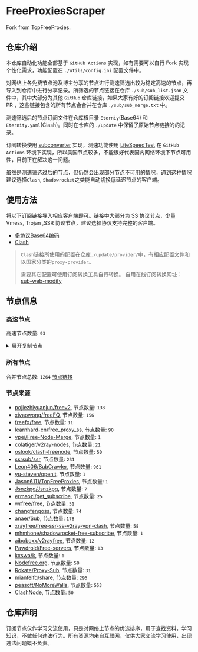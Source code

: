 # FreeProxiesScraper

Fork from TopFreeProxies.

## 仓库介绍
本仓库自动化功能全部基于 `GitHub Actions` 实现，如有需要可以自行 Fork 实现个性化需求，功能配置在 `./utils/config.ini` 配置文件中。

对网络上各免费节点池及博主分享的节点进行测速筛选出较为稳定高速的节点，再导入到仓库中进行分享记录。所筛选的节点链接在仓库 `./sub/sub_list.json` 文件中，其中大部分为其他 `GitHub` 仓库链接，如果大家有好的订阅链接欢迎提交 PR ，这些链接包含的所有节点会合并在仓库 `./sub/sub_merge.txt` 中。

测速筛选后的节点订阅文件在仓库根目录 `Eterniy`(Base64) 和 `Eternity.yaml`(Clash)。同时在仓库的 `./update` 中保留了原始节点链接的的记录。

订阅转换使用 [subconverter](https://github.com/tindy2013/subconverter) 实现，测速功能使用 [LiteSpeedTest](https://github.com/xxf098/LiteSpeedTest) 在 `GitHub Actions` 环境下实现，所以美国节点较多，不能很好代表国内网络环境下节点可用性，目前正在解决这一问题。

虽然是测速筛选过后的节点，但仍然会出现部分节点不可用的情况，遇到这种情况建议选择`Clash`, `Shadowrocket`之类能自动切换低延迟节点的客户端。

## 使用方法
将以下订阅链接导入相应客户端即可。链接中大部分为 SS 协议节点，少量 Vmess, Trojan ,SSR 协议节点，建议选择协议支持完整的客户端。

- [多协议Base64编码](https://raw.githubusercontent.com/caijh/FreeProxiesScraper/master/Eternity)
- [Clash](https://raw.githubusercontent.com/caijh/FreeProxiesScraper/master/Eternity.yaml)

>`Clash`链接所使用的配置在仓库`./update/provider/`中，有相应配置文件和以国家分类的`proxy-provider`。
>
>需要其它配置可使用订阅转换工具自行转换。
>自用在线订阅转换网址：[sub-web-modify](https://sub.v1.mk/)

## 节点信息
### 高速节点
高速节点数量: `93`
<details>
  <summary>展开复制节点</summary>

    vmess://eyJ2IjoiMiIsInBzIjoi8J+HrfCfh7Ag6aaZ5rivXzA2MTQwMTEiLCJhZGQiOiIxNTYuMjQ1LjguMjA1IiwicG9ydCI6IjQ4NTg4IiwidHlwZSI6Im5vbmUiLCJpZCI6IjNmZDYzN2FkLTQ2ZmUtNGY4NS1hNmU4LTg2YjAwYmNhMTEyMiIsImFpZCI6IjY0IiwibmV0IjoidGNwIiwicGF0aCI6Ii8iLCJob3N0IjoiIiwidGxzIjoiIn0=
    vmess://eyJ2IjoiMiIsInBzIjoi8J+HrfCfh7Ag6aaZ5rivXzA2MTQwMDYiLCJhZGQiOiIxNTYuMjQ1LjguMTI2IiwicG9ydCI6IjQ3MDI0IiwidHlwZSI6Im5vbmUiLCJpZCI6IjNjYTkxMmRhLTZhYzItNDE4Zi1iOWNmLTQ1YjZmNjk0NTc5YiIsImFpZCI6IjY0IiwibmV0IjoidGNwIiwicGF0aCI6Ii8iLCJob3N0IjoiIiwidGxzIjoiIn0=
    vmess://eyJ2IjoiMiIsInBzIjoi8J+HrfCfh7AgX0hLX+mmmea4ry0+8J+Hs/Cfh7FfTkxf6I235YWwIiwiYWRkIjoiMTU2LjI0NS44LjEyOCIsInBvcnQiOiI0NzAyNCIsInR5cGUiOiJub25lIiwiaWQiOiIzY2E5MTJkYS02YWMyLTQxOGYtYjljZi00NWI2ZjY5NDU3OWIiLCJhaWQiOiI2NCIsIm5ldCI6InRjcCIsInBhdGgiOiIvIiwiaG9zdCI6IiIsInRscyI6IiJ9
    vmess://eyJ2IjoiMiIsInBzIjoi8J+Hr/Cfh7Ug5pel5pysXzA2MTQ5MzAiLCJhZGQiOiJ0b2t5by5jc2k3bGFoc2MuY29tIiwicG9ydCI6IjkwMDEiLCJ0eXBlIjoibm9uZSIsImlkIjoiZTJiNzU0OWYtNjY3Zi00MWU4LWQ1MDEtYWU1OWZjODJkYjYwIiwiYWlkIjoiMCIsIm5ldCI6IndzIiwicGF0aCI6Ii92aWRlbyIsImhvc3QiOiJ0b2t5by5jc2k3bGFoc2MuY29tIiwidGxzIjoiIn0=
    vmess://eyJ2IjoiMiIsInBzIjoi8J+Hr/Cfh7Ug5pel5pysXzA2MTQwODkiLCJhZGQiOiIxMDkuMTY2LjM2LjE5MyIsInBvcnQiOiI1MDAwMiIsInR5cGUiOiJub25lIiwiaWQiOiI0MTgwNDhhZi1hMjkzLTRiOTktOWIwYy05OGNhMzU4MGRkMjQiLCJhaWQiOiI2NCIsIm5ldCI6InRjcCIsInBhdGgiOiIvdmlkZW8iLCJob3N0IjoidG9reW8uY3NpN2xhaHNjLmNvbSIsInRscyI6IiJ9
    trojan://TJCfE7Mx2YcA8kX8zg@jp2.chuqiangtou.net:4003?allowInsecure=1&sni=jp2.chuqiangtou.net#%F0%9F%87%AF%F0%9F%87%B5%20%E6%97%A5%E6%9C%AC%2019
    trojan://4aeda200-44c9-4168-8f2a-a00a72176d35@43.207.64.182:443?allowInsecure=1#%F0%9F%87%AF%F0%9F%87%B5%20%E6%97%A5%E6%9C%AC%20281
    vmess://eyJ2IjoiMiIsInBzIjoi8J+Hr/Cfh7Ug5pel5pysXzA2MTQwMDciLCJhZGQiOiJ2anAxLjBiYWQuY29tIiwicG9ydCI6IjQ0MyIsInR5cGUiOiJub25lIiwiaWQiOiI5MjcwOTRkMy1kNjc4LTQ3NjMtODU5MS1lMjQwZDBiY2FlODciLCJhaWQiOiIwIiwibmV0Ijoid3MiLCJwYXRoIjoiL2NoYXQiLCJob3N0IjoidmpwMS4wYmFkLmNvbSIsInRscyI6InRscyJ9
    vmess://eyJ2IjoiMiIsInBzIjoi8J+Hr/Cfh7Ug5pel5pysXzA2MTQwODYiLCJhZGQiOiI0NS44OC40My4yMzAiLCJwb3J0IjoiNDYyMDIiLCJ0eXBlIjoibm9uZSIsImlkIjoiNDE4MDQ4YWYtYTI5My00Yjk5LTliMGMtOThjYTM1ODBkZDI0IiwiYWlkIjoiNjQiLCJuZXQiOiJ0Y3AiLCJwYXRoIjoiL2NoYXQiLCJob3N0IjoidmpwMS4wYmFkLmNvbSIsInRscyI6IiJ9
    vmess://eyJ2IjoiMiIsInBzIjoi8J+HrfCfh7Ag6aaZ5rivXzA2MTQwMTUiLCJhZGQiOiIxOTguMjUyLjEwNy4yMSIsInBvcnQiOiI4MCIsInR5cGUiOiJub25lIiwiaWQiOiIxOTUzN2RiNy1iMDAyLTRhNjAtOGY5MS01OTQ2MWJmNTZjM2IiLCJhaWQiOiIwIiwibmV0Ijoid3MiLCJwYXRoIjoiL3ppbmdmYXN0LnZuIiwiaG9zdCI6IiIsInRscyI6IiJ9
    trojan://z3NtLA8ocb@ccarm.wasanbi.tk:58679?allowInsecure=0#KR_152.67.214.183_06142023609a-979trojan
    vmess://eyJ2IjoiMiIsInBzIjoi8J+HrfCfh7Ag6aaZ5rivXzA2MTQwMjEiLCJhZGQiOiIxOC4xNjcuNTEuMjMwIiwicG9ydCI6IjM4MzQ2IiwidHlwZSI6Im5vbmUiLCJpZCI6ImZmNjZiZThhLWRmMDItNDhmZi1iNDcxLTQxNzNmMDkyMGFlOSIsImFpZCI6IjAiLCJuZXQiOiJ0Y3AiLCJwYXRoIjoiLyIsImhvc3QiOiIiLCJ0bHMiOiIifQ==
    vmess://eyJ2IjoiMiIsInBzIjoi8J+Hr/Cfh7Ug5pel5pysXzA2MTQwMjciLCJhZGQiOiIxMzEuMTg2LjQxLjE5MiIsInBvcnQiOiIyNjI5NyIsInR5cGUiOiJub25lIiwiaWQiOiJiMGVkNmViNy1kYzMwLTQ4OTctZGY1MC1jMmMxZDRlZTZlOTEiLCJhaWQiOiIwIiwibmV0IjoidGNwIiwicGF0aCI6Ii8iLCJob3N0IjoiIiwidGxzIjoiIn0=
    vmess://eyJ2IjoiMiIsInBzIjoi8J+HrfCfh7Ag6aaZ5rivXzA2MTQwMDUiLCJhZGQiOiIxOC4xNjYuMjA5LjEwMyIsInBvcnQiOiI1MTU3MyIsInR5cGUiOiJub25lIiwiaWQiOiIwZTI4OTA2Yy03ODc0LTQxMGItZDRmNi0wYzIyYzdkOTk0NWUiLCJhaWQiOiIwIiwibmV0IjoidGNwIiwicGF0aCI6Ii8iLCJob3N0IjoiIiwidGxzIjoiIn0=
    vmess://eyJ2IjoiMiIsInBzIjoi8J+Hr/Cfh7Ug5pel5pysXzA2MTQ5MzEiLCJhZGQiOiJvc2FrYXl6aC5jc2k3Lm5ldCIsInBvcnQiOiI5MDAxIiwidHlwZSI6Im5vbmUiLCJpZCI6ImUyYjc1NDlmLTY2N2YtNDFlOC1kNTAxLWFlNTlmYzgyZGI2MCIsImFpZCI6IjAiLCJuZXQiOiJ3cyIsInBhdGgiOiIvdmlkZW8iLCJob3N0Ijoib3Nha2F5emguY3NpNy5uZXQiLCJ0bHMiOiIifQ==
    vmess://eyJ2IjoiMiIsInBzIjoi8J+HuPCfh6wg5paw5Yqg5Z2hXzA2MTQ3NTMiLCJhZGQiOiJzZy5jc2k3bGFoc2MuY29tIiwicG9ydCI6IjkwMDEiLCJ0eXBlIjoibm9uZSIsImlkIjoiZTJiNzU0OWYtNjY3Zi00MWU4LWQ1MDEtYWU1OWZjODJkYjYwIiwiYWlkIjoiMCIsIm5ldCI6IndzIiwicGF0aCI6Ii92aWRlbyIsImhvc3QiOiJzZy5jc2k3bGFoc2MuY29tIiwidGxzIjoiIn0=
    ss://YWVzLTI1Ni1jZmI6YW1hem9uc2tyMDU@13.212.204.108:443#%F0%9F%87%B8%F0%9F%87%AC%2022%7C%F0%9F%87%B8%F0%9F%87%AC%20%E7%8B%AE%E5%9F%8E%E6%B5%8B%E8%AF%95%7C%40ripaojiedian
    vmess://eyJ2IjoiMiIsInBzIjoi8J+HsPCfh7cg6Z+p5Zu9IDAwMyIsImFkZCI6InNlb3VsLmNzaTdsYWhzYy5jb20iLCJwb3J0IjoiOTAwMSIsInR5cGUiOiJub25lIiwiaWQiOiJlMmI3NTQ5Zi02NjdmLTQxZTgtZDUwMS1hZTU5ZmM4MmRiNjAiLCJhaWQiOiIwIiwibmV0Ijoid3MiLCJwYXRoIjoiL3ZpZGVvIiwiaG9zdCI6InNlb3VsLmNzaTdsYWhzYy5jb20iLCJ0bHMiOiIifQ==
    vmess://eyJ2IjoiMiIsInBzIjoi8J+HuPCfh6wg5paw5Yqg5Z2hIDAwMSIsImFkZCI6Im1lZXR6b29tLmRpc25ldC5ncSIsInBvcnQiOiI0NDMiLCJ0eXBlIjoibm9uZSIsImlkIjoiYTg2OWM1NTctNWM3ZC00MjZmLTkwMzktMDI3OWMxNjM1MmJjIiwiYWlkIjoiMCIsIm5ldCI6IndzIiwicGF0aCI6Ii92bWVzc3dzIiwiaG9zdCI6Im1lZXR6b29tLmRpc25ldC5ncSIsInRscyI6InRscyJ9
    ss://YWVzLTI1Ni1jZmI6YW1hem9uc2tyMDU@54.151.179.33:443#%F0%9F%87%B8%F0%9F%87%AC%2025%7C%F0%9F%87%B8%F0%9F%87%AC_SG_%E6%96%B0%E5%8A%A0%E5%9D%A1_2_20
    trojan://794d739c-89a0-444c-b2e7-acce12af3042@13.215.159.193:443?allowInsecure=0&sni=data.amazon-azure.com#%F0%9F%87%B8%F0%9F%87%AC%20SG-13.215.159.193-0872
    trojan://7a73f1dc97a70905870c0c0484b12145@trs22.bolab.net:443?allowInsecure=0#%F0%9F%87%AF%F0%9F%87%B5%20Relay_%F0%9F%87%AF%F0%9F%87%B5JP-%F0%9F%87%AF%F0%9F%87%B5JP_13%20%7C30.27Mb
    vmess://eyJ2IjoiMiIsInBzIjoi8J+HqPCfh7MgUmVsYXlf8J+HufCfh7xUVy3wn4e58J+HvFRXXzE0IiwiYWRkIjoidHc5OS1oaW5ldC5teW5vZGVzMDAxLm9uZSIsInBvcnQiOiI0NDUiLCJ0eXBlIjoibm9uZSIsImlkIjoiNWYwNGRlODQtNmI3ZS0zNTY0LTgyYzItZDJhOTk4MDAyNjI5IiwiYWlkIjoiMCIsIm5ldCI6InRjcCIsInBhdGgiOiIvIiwiaG9zdCI6InR3OTktaGluZXQubXlub2RlczAwMS5vbmUiLCJ0bHMiOiIifQ==
    vmess://eyJ2IjoiMiIsInBzIjoi8J+HuPCfh6wg5paw5Yqg5Z2hXzA2MTQwMDQiLCJhZGQiOiJ2c2cxLjBiYWQuY29tIiwicG9ydCI6IjQ0MyIsInR5cGUiOiJub25lIiwiaWQiOiI5MjcwOTRkMy1kNjc4LTQ3NjMtODU5MS1lMjQwZDBiY2FlODciLCJhaWQiOiIwIiwibmV0Ijoid3MiLCJwYXRoIjoiL2NoYXQiLCJob3N0IjoidnNnMS4wYmFkLmNvbSIsInRscyI6InRscyJ9
    vmess://eyJ2IjoiMiIsInBzIjoi8J+HuPCfh6wg5paw5Yqg5Z2hXzA2MTQwMDMiLCJhZGQiOiIxMzguMi43MS4xMTEiLCJwb3J0IjoiODAiLCJ0eXBlIjoibm9uZSIsImlkIjoiYjI5NDc5NDItNzAxYi00ZGUyLTkxY2QtZjY4MTBkNWQwM2JjIiwiYWlkIjoiMCIsIm5ldCI6IndzIiwicGF0aCI6Ii8iLCJob3N0IjoiIiwidGxzIjoiIn0=
    ssr://a3IxLnZmdW4uaWN1OjQ0MzphdXRoX2FlczEyOF9zaGExOmFlcy0yNTYtY2ZiOnBsYWluOmRubDFibTFsLz9ncm91cD1VMU5TVUhKdmRtbGtaWEkmcmVtYXJrcz04Si1Ic1BDZmg3Y2dYMHRTWC1tZnFlV2J2U0F6Jm9iZnNwYXJhbT1ZV0k1TXpFeE56UXlNaTVxWkM1b2F3JnByb3RvcGFyYW09TVRjME1qSTZWRlJ3TUZOWQ
    vmess://eyJ2IjoiMiIsInBzIjoi8J+Hr/Cfh7Ug5pel5pysXzA2MTQwMTEiLCJhZGQiOiIyMTMuMjMyLjExNC4yMTEiLCJwb3J0IjoiNDk3NTciLCJ0eXBlIjoibm9uZSIsImlkIjoiZWMwZmQ3YjgtOWI2ZS00M2Q4LWZiMDgtMmNjOTg4NjBmNjM4IiwiYWlkIjoiMCIsIm5ldCI6IndzIiwicGF0aCI6Ii8iLCJob3N0IjoiIiwidGxzIjoiIn0=
    vmess://eyJ2IjoiMiIsInBzIjoi8J+HqPCfh7Mg5Y+w5rm+XzA2MTQwMTUiLCJhZGQiOiI2MS4yMjAuMTk4LjEwMiIsInBvcnQiOiI1ODAwMiIsInR5cGUiOiJub25lIiwiaWQiOiI0MTgwNDhhZi1hMjkzLTRiOTktOWIwYy05OGNhMzU4MGRkMjQiLCJhaWQiOiI2NCIsIm5ldCI6InRjcCIsInBhdGgiOiIvIiwiaG9zdCI6IiIsInRscyI6IiJ9
    ssr://aXBsYy14aWFuZy5taWVsaW5rLWRuczIuY29tOjY2ODphdXRoX2FlczEyOF9tZDU6cmM0LW1kNTpodHRwX3NpbXBsZTpiV2xsYW5WdGNDNWpiMjAvP2dyb3VwPVUxTlNVSEp2ZG1sa1pYSSZyZW1hcmtzPThKLUhyZkNmaDdBZzVMaXQ1WnU5SUMwZzZhYVo1cml2SUMwZ1NFZERJRWRzYjJKaGJDQkRiMjF0ZFc1cFkyRjBhVzl1Y3lCTWFXMXBkR1ZrSURVJm9iZnNwYXJhbT1ZV3BoZUM1dGFXTnliM052Wm5RdVkyOXQmcHJvdG9wYXJhbT1NVEExT0RZd09qSXdNakE1TXpGa0xURXhNall0TTJWaE1TMWlPVE14TFdJM05UQm1NMk5oTlRZelpB
    ssr://OC4yMTcuOTkuNjI6NTE3ODU6YXV0aF9jaGFpbl9hOm5vbmU6dGxzMS4yX3RpY2tldF9hdXRoOk16UTFORE4wTkhRMC8_Z3JvdXA9VTFOU1VISnZkbWxrWlhJJnJlbWFya3M9VTBkZk1UazAmb2Jmc3BhcmFtPSZwcm90b3BhcmFtPQ
    trojan://7a73f1dc97a70905870c0c0484b12145@trs19.bolab.net:443?allowInsecure=0&sni=trs19.bolab.net#%F0%9F%87%AF%F0%9F%87%B5%20%E6%97%A5%E6%9C%AC%E3%80%90%E4%BB%98%E8%B4%B9%E6%8E%A8%E8%8D%90%EF%BC%9Att.vg%2Fvip%E3%80%917
    ss://YWVzLTI1Ni1jZmI6YW1hem9uc2tyMDU@52.78.217.18:443#%F0%9F%87%B0%F0%9F%87%B7%208%2C10%2C30%7C_KR_%E9%9F%A9%E5%9B%BD%203
    vmess://eyJ2IjoiMiIsInBzIjoi8J+HuPCfh6wg5paw5Yqg5Z2hXzA2MTQwNTQiLCJhZGQiOiIyNy4xMjQuNDUuMTE5IiwicG9ydCI6IjUwMDAyIiwidHlwZSI6Im5vbmUiLCJpZCI6IjQxODA0OGFmLWEyOTMtNGI5OS05YjBjLTk4Y2EzNTgwZGQyNCIsImFpZCI6IjY0IiwibmV0IjoidGNwIiwicGF0aCI6Ii8iLCJob3N0IjoidHJzMTkuYm9sYWIubmV0IiwidGxzIjoiIn0=
    ssr://OC4yMTcuOTAuMzk6NDg2ODc6YXV0aF9jaGFpbl9hOm5vbmU6dGxzMS4yX3RpY2tldF9hdXRoOk9ESXpOblV5TXpjNC8_Z3JvdXA9VTFOU1VISnZkbWxrWlhJJnJlbWFya3M9VUc5dmJGX3duNGU0OEotSHJGTkhYemN4SlNYdnY3MCZvYmZzcGFyYW09JnByb3RvcGFyYW09
    ss://YWVzLTI1Ni1jZmI6YW1hem9uc2tyMDU@13.231.201.125:443#%F0%9F%87%AF%F0%9F%87%B5%2028%7C%F0%9F%87%AF%F0%9F%87%B5%20_JP_%E6%97%A5%E6%9C%AC%202
    ss://YWVzLTI1Ni1jZmI6YW1hem9uc2tyMDU@43.202.64.174:443#%F0%9F%87%B0%F0%9F%87%B7%208%2C10%2C30%7C_KR_%E9%9F%A9%E5%9B%BD
    ss://YWVzLTI1Ni1jZmI6YW1hem9uc2tyMDU@54.250.245.73:443#%F0%9F%87%AF%F0%9F%87%B5%208%2C10%2C30%7C_JP_%E6%97%A5%E6%9C%AC%202
    vmess://eyJ2IjoiMiIsInBzIjoi8J+HuPCfh6wg5paw5Yqg5Z2hXzA2MTQ3NzMiLCJhZGQiOiIwMDAxLnNnLmdlbnpwbi5jb20iLCJwb3J0IjoiODAiLCJ0eXBlIjoibm9uZSIsImlkIjoiYzc4MjM3MzMtZGZjOS00MzBkLWE3Y2YtYzMzMDJmOTYyN2Q2IiwiYWlkIjoiMCIsIm5ldCI6IndzIiwicGF0aCI6Ii8iLCJob3N0IjoiZGwua2d2bi5nYXJlbmFub3cuY29tIiwidGxzIjoiIn0=
    ssr://anAtYW00OC02LmVxbm9kZS5uZXQ6ODA4MTpvcmlnaW46YWVzLTI1Ni1jZmI6dGxzMS4yX3RpY2tldF9hdXRoOlpVRnZhMkpoUkU0Mi8_Z3JvdXA9VTFOU1VISnZkbWxrWlhJJnJlbWFya3M9U2xCZmMzQmxaV1J1YjJSbFh6QXdKUSZvYmZzcGFyYW09JnByb3RvcGFyYW09
    ssr://OC4yMTguNjcuNTQ6NDY5NTA6YXV0aF9jaGFpbl9hOm5vbmU6dGxzMS4yX3RpY2tldF9hdXRoOk1qTTBOVE0wTldZek5BLz9ncm91cD1VMU5TVUhKdmRtbGtaWEkmcmVtYXJrcz1VMGRmTVRneSZvYmZzcGFyYW09JnByb3RvcGFyYW09
    vmess://eyJ2IjoiMiIsInBzIjoi8J+HsPCfh7cg6Z+p5Zu9XzA2MTQwNzQiLCJhZGQiOiIyMTguMTUwLjY4LjE4IiwicG9ydCI6IjMwMDA5IiwidHlwZSI6Im5vbmUiLCJpZCI6ImRkZGQwYjI5LTE1NzYtNDAwMy05OTkwLWQ3Y2VhMzQyNjRkYiIsImFpZCI6IjAiLCJuZXQiOiJ3cyIsInBhdGgiOiIvODM1NzU3IiwiaG9zdCI6ImRlZGkyLjE4MDguY2YiLCJ0bHMiOiJ0bHMifQ==
    ss://YWVzLTI1Ni1jZmI6YW1hem9uc2tyMDU@18.183.168.162:443#%F0%9F%87%AF%F0%9F%87%B5%201%7C%F0%9F%87%AF%F0%9F%87%B5%20_JP_%E6%97%A5%E6%9C%AC%203
    ssr://NDMuMjAwLjIxNi4xMjc6NDQzOmF1dGhfYWVzMTI4X3NoYTE6YWVzLTI1Ni1jZmI6cGxhaW46ZG5sMWJtMWwvP2dyb3VwPVUxTlNVSEp2ZG1sa1pYSSZyZW1hcmtzPThKLUh1UENmaDZ3Z1gwdFNYLW1mcWVXYnZTMC04Si1IdVBDZmg2eGZVMGRmNXBhdzVZcWc1WjJoJm9iZnNwYXJhbT1ZV0k1TXpFeE56UXlNaTVxWkM1b2F3JnByb3RvcGFyYW09TVRjME1qSTZWRlJ3TUZOWQ
    ss://YWVzLTI1Ni1jZmI6YW1hem9uc2tyMDU@13.230.137.173:443#%F0%9F%87%AF%F0%9F%87%B5%208%2C10%2C30%7C_JP_%E6%97%A5%E6%9C%AC
    vmess://eyJ2IjoiMiIsInBzIjoi8J+HuvCfh7gg576O5Zu9XzA2MTQwNjMiLCJhZGQiOiI0NS41OC4xODYuODEiLCJwb3J0IjoiNTExNDAiLCJ0eXBlIjoibm9uZSIsImlkIjoiNGExMzhlMTktMDU5NS00ZDUxLTgzYzYtZmQyNzZjZjdkMzA3IiwiYWlkIjoiNjQiLCJuZXQiOiJ0Y3AiLCJwYXRoIjoiLzgzNTc1NyIsImhvc3QiOiJkZWRpMi4xODA4LmNmIiwidGxzIjoiIn0=
    trojan://TJCfE7Mx2YcA8kX8zg@149.50.67.114:4003?allowInsecure=1#US_149.50.67.114_06142023609a-842trojan
    trojan://TJCfE7Mx2YcA8kX8zg@149.50.68.96:4003?allowInsecure=1#US_149.50.68.96_061420230269-252trojan
    vmess://eyJ2IjoiMiIsInBzIjoi8J+HuvCfh7gg576O5Zu9XzA2MTQxMDUiLCJhZGQiOiI2NC4zMi4yMC4xMDEiLCJwb3J0IjoiNDAwMzkiLCJ0eXBlIjoibm9uZSIsImlkIjoiYzFiYWQ5YTYtMTQ4Mi00OTQxLWEwYzQtZTg1ZjNjYmJjYjVhIiwiYWlkIjoiNjQiLCJuZXQiOiJ0Y3AiLCJwYXRoIjoiLyIsImhvc3QiOiIiLCJ0bHMiOiIifQ==
    ss://YWVzLTI1Ni1nY206ZG9uZ3RhaXdhbmcuY29t@167.160.90.254:31122#%F0%9F%87%BA%F0%9F%87%B8%2018%7C%F0%9F%87%BA%F0%9F%87%B8%E7%BE%8E%E5%9B%BD-%E5%8A%A0%E5%88%A9%E7%A6%8F%E5%B0%BC%E4%BA%9A-0-ss-167.160.90.254...
    vmess://eyJ2IjoiMiIsInBzIjoi8J+HuvCfh7gg576O5Zu9XzA2MTQzMzA3IiwiYWRkIjoiMTM3LjE3NS4zLjIzMCIsInBvcnQiOiI1MzA0MiIsInR5cGUiOiJub25lIiwiaWQiOiI0MTgwNDhhZi1hMjkzLTRiOTktOWIwYy05OGNhMzU4MGRkMjQiLCJhaWQiOiI2NCIsIm5ldCI6InRjcCIsInBhdGgiOiIvIiwiaG9zdCI6IiIsInRscyI6IiJ9
    trojan://TJCfE7Mx2YcA8kX8zg@us3.chuqiangtou.net:4003?allowInsecure=0#US_149.50.69.137_061420230269-579trojan
    vmess://eyJ2IjoiMiIsInBzIjoi8J+HuvCfh7gg576O5Zu9XzA2MTQwOTgiLCJhZGQiOiIxNDAuOTkuNTkuMjI3IiwicG9ydCI6IjU1NTEyIiwidHlwZSI6Im5vbmUiLCJpZCI6IjQxODA0OGFmLWEyOTMtNGI5OS05YjBjLTk4Y2EzNTgwZGQyNCIsImFpZCI6IjY0IiwibmV0IjoidGNwIiwicGF0aCI6Ii8iLCJob3N0IjoiIiwidGxzIjoiIn0=
    vmess://eyJ2IjoiMiIsInBzIjoi8J+HuvCfh7ggX1VTX+e+juWbvSAyMiIsImFkZCI6IjEzNy4xNzUuMy4yMzciLCJwb3J0IjoiNTMwNDIiLCJ0eXBlIjoibm9uZSIsImlkIjoiNDE4MDQ4YWYtYTI5My00Yjk5LTliMGMtOThjYTM1ODBkZDI0IiwiYWlkIjoiNjQiLCJuZXQiOiJ0Y3AiLCJwYXRoIjoiLyIsImhvc3QiOiIiLCJ0bHMiOiIifQ==
    vmess://eyJ2IjoiMiIsInBzIjoi8J+HuvCfh7gg576O5Zu9XzA2MTQyNDIiLCJhZGQiOiIxNzEuMjIuMTM0LjMwIiwicG9ydCI6IjUzNDMzIiwidHlwZSI6Im5vbmUiLCJpZCI6IjQxODA0OGFmLWEyOTMtNGI5OS05YjBjLTk4Y2EzNTgwZGQyNCIsImFpZCI6IjY0IiwibmV0IjoidGNwIiwicGF0aCI6Ii8iLCJob3N0IjoiIiwidGxzIjoiIn0=
    vmess://eyJ2IjoiMiIsInBzIjoi8J+HuvCfh7gg576O5Zu9XzA2MTQxMDYiLCJhZGQiOiIxOTIuNzQuMjMxLjE3NCIsInBvcnQiOiI0OTIwMiIsInR5cGUiOiJub25lIiwiaWQiOiI0MTgwNDhhZi1hMjkzLTRiOTktOWIwYy05OGNhMzU4MGRkMjQiLCJhaWQiOiI2NCIsIm5ldCI6InRjcCIsInBhdGgiOiIvIiwiaG9zdCI6IiIsInRscyI6IiJ9
    trojan://TJCfE7Mx2YcA8kX8zg@149.50.69.78:4003?allowInsecure=1#US_149.50.69.78_06142023609a-865trojan
    vmess://eyJ2IjoiMiIsInBzIjoi8J+HuvCfh7gg576O5Zu9XzA2MTQxNTEyIiwiYWRkIjoiMTkyLjc0LjI0Mi4xNTUiLCJwb3J0IjoiNDQ2NjciLCJ0eXBlIjoibm9uZSIsImlkIjoiNDE4MDQ4YWYtYTI5My00Yjk5LTliMGMtOThjYTM1ODBkZDI0IiwiYWlkIjoiNjQiLCJuZXQiOiJ0Y3AiLCJwYXRoIjoiLyIsImhvc3QiOiIiLCJ0bHMiOiIifQ==
    vmess://eyJ2IjoiMiIsInBzIjoi8J+HuvCfh7gg576O5Zu9XzA2MTQxNDc5IiwiYWRkIjoiMTM3LjE3NS4zNS4xMzciLCJwb3J0IjoiNTgwMDciLCJ0eXBlIjoibm9uZSIsImlkIjoiNDE4MDQ4YWYtYTI5My00Yjk5LTliMGMtOThjYTM1ODBkZDI0IiwiYWlkIjoiNjQiLCJuZXQiOiJ0Y3AiLCJwYXRoIjoiLyIsImhvc3QiOiIiLCJ0bHMiOiIifQ==
    vmess://eyJ2IjoiMiIsInBzIjoi8J+HuvCfh7gg576O5Zu9XzA2MTQyMzUiLCJhZGQiOiIzOC42My4xNy4xNzgiLCJwb3J0IjoiNTA3MDIiLCJ0eXBlIjoibm9uZSIsImlkIjoiNDE4MDQ4YWYtYTI5My00Yjk5LTliMGMtOThjYTM1ODBkZDI0IiwiYWlkIjoiNjQiLCJuZXQiOiJ0Y3AiLCJwYXRoIjoiLyIsImhvc3QiOiIiLCJ0bHMiOiIifQ==
    vmess://eyJ2IjoiMiIsInBzIjoi8J+HuvCfh7gg576O5Zu9XzA2MTQwODYiLCJhZGQiOiIzOC42My4xNy4xNzkiLCJwb3J0IjoiNTA3MDIiLCJ0eXBlIjoibm9uZSIsImlkIjoiNDE4MDQ4YWYtYTI5My00Yjk5LTliMGMtOThjYTM1ODBkZDI0IiwiYWlkIjoiNjQiLCJuZXQiOiJ0Y3AiLCJwYXRoIjoiLyIsImhvc3QiOiIiLCJ0bHMiOiIifQ==
    vmess://eyJ2IjoiMiIsInBzIjoi8J+HuvCfh7gg576O5Zu9XzA2MTQxNzEiLCJhZGQiOiIxOTguMjAwLjM3LjIwMSIsInBvcnQiOiI1Mzk1MiIsInR5cGUiOiJub25lIiwiaWQiOiI0MTgwNDhhZi1hMjkzLTRiOTktOWIwYy05OGNhMzU4MGRkMjQiLCJhaWQiOiI2NCIsIm5ldCI6InRjcCIsInBhdGgiOiIvIiwiaG9zdCI6IiIsInRscyI6IiJ9
    vmess://eyJ2IjoiMiIsInBzIjoi8J+HuvCfh7gg576O5Zu9XzA2MTQwNDkiLCJhZGQiOiIxNDIuNC4xMjcuNCIsInBvcnQiOiI1MzAxMyIsInR5cGUiOiJub25lIiwiaWQiOiI0MTgwNDhhZi1hMjkzLTRiOTktOWIwYy05OGNhMzU4MGRkMjQiLCJhaWQiOiI2NCIsIm5ldCI6InRjcCIsInBhdGgiOiIvIiwiaG9zdCI6IiIsInRscyI6IiJ9
    vmess://eyJ2IjoiMiIsInBzIjoi8J+HuvCfh7gg576O5Zu9XzA2MTQwNzkiLCJhZGQiOiIxOTIuNzQuMjI4LjE3NiIsInBvcnQiOiI0Mjg1NyIsInR5cGUiOiJub25lIiwiaWQiOiIwNTFiODQ0Zi1lZmUzLTQ4NDctOTJhYS02NmI1ZGUwYjZkNGUiLCJhaWQiOiI2NCIsIm5ldCI6InRjcCIsInBhdGgiOiIvIiwiaG9zdCI6IiIsInRscyI6IiJ9
    vmess://eyJ2IjoiMiIsInBzIjoi8J+HuvCfh7gg576O5Zu9XzA2MTQxNzMiLCJhZGQiOiI0NS44OC4xNzYuNTAiLCJwb3J0IjoiNTQ3NzQiLCJ0eXBlIjoibm9uZSIsImlkIjoiNDE4MDQ4YWYtYTI5My00Yjk5LTliMGMtOThjYTM1ODBkZDI0IiwiYWlkIjoiNjQiLCJuZXQiOiJ0Y3AiLCJwYXRoIjoiLyIsImhvc3QiOiIiLCJ0bHMiOiIifQ==
    vmess://eyJ2IjoiMiIsInBzIjoi8J+HuvCfh7gg576O5Zu9XzA2MTQ2MTUiLCJhZGQiOiIxOTIuNzQuMjI5LjE5OCIsInBvcnQiOiI1MTU5MiIsInR5cGUiOiJub25lIiwiaWQiOiI0MTgwNDhhZi1hMjkzLTRiOTktOWIwYy05OGNhMzU4MGRkMjQiLCJhaWQiOiI2NCIsIm5ldCI6InRjcCIsInBhdGgiOiIvIiwiaG9zdCI6IiIsInRscyI6IiJ9
    vmess://eyJ2IjoiMiIsInBzIjoi8J+HuvCfh7gg576O5Zu9XzA2MTQxNjkiLCJhZGQiOiIxMDcuMTQ4LjE5Mi4xNTEiLCJwb3J0IjoiNDk5MjQiLCJ0eXBlIjoibm9uZSIsImlkIjoiNDE4MDQ4YWYtYTI5My00Yjk5LTliMGMtOThjYTM1ODBkZDI0IiwiYWlkIjoiNjQiLCJuZXQiOiJ0Y3AiLCJwYXRoIjoiLyIsImhvc3QiOiIiLCJ0bHMiOiIifQ==
    vmess://eyJ2IjoiMiIsInBzIjoi8J+HuvCfh7gg576O5Zu9XzA2MTQ3MjIiLCJhZGQiOiIxNDIuNC4xMTIuMTUiLCJwb3J0IjoiNTEwOTEiLCJ0eXBlIjoibm9uZSIsImlkIjoiNDE4MDQ4YWYtYTI5My00Yjk5LTliMGMtOThjYTM1ODBkZDI0IiwiYWlkIjoiNjQiLCJuZXQiOiJ0Y3AiLCJwYXRoIjoiLyIsImhvc3QiOiIiLCJ0bHMiOiIifQ==
    vmess://eyJ2IjoiMiIsInBzIjoi8J+HuvCfh7gg576O5Zu9XzA2MTQzNTE1IiwiYWRkIjoiMTkyLjc0LjIyOS4yMTgiLCJwb3J0IjoiNTE1OTIiLCJ0eXBlIjoibm9uZSIsImlkIjoiNDE4MDQ4YWYtYTI5My00Yjk5LTliMGMtOThjYTM1ODBkZDI0IiwiYWlkIjoiNjQiLCJuZXQiOiJ0Y3AiLCJwYXRoIjoiLyIsImhvc3QiOiIiLCJ0bHMiOiIifQ==
    trojan://TJCfE7Mx2YcA8kX8zg@149.50.69.80:4003?allowInsecure=1#IL%2014%20%E2%86%92%20tg%40nicevpn123
    trojan://PlF471nxneY0YevI@us1.nigirocloud.com:4003?allowInsecure=1#IL%2017%20%E2%86%92%20tg%40nicevpn123
    trojan://TJCfE7Mx2YcA8kX8zg@149.50.68.87:4003?allowInsecure=1#IL%203%20%E2%86%92%20tg%40nicevpn123
    ss://YWVzLTEyOC1nY206c2hhZG93c29ja3M@212.102.53.194:443#GB_07
    trojan://TJCfE7Mx2YcA8kX8zg@149.50.77.97:4003?allowInsecure=1#%F0%9F%87%AC%F0%9F%87%A7%20_IL_%E4%BB%A5%E8%89%B2%E5%88%97-%3E%F0%9F%87%AC%F0%9F%87%A7_GB_%E8%8B%B1%E5%9B%BD_1
    vmess://eyJ2IjoiMiIsInBzIjoiQFByb3h5Q29tMTAgMyIsImFkZCI6IjM4LjYzLjAuNjgiLCJwb3J0IjoiNDQzIiwidHlwZSI6Im5vbmUiLCJpZCI6IjQxODA0OGFmLWEyOTMtNGI5OS05YjBjLTk4Y2EzNTgwZGQyNCIsImFpZCI6IjY0IiwibmV0Ijoid3MiLCJwYXRoIjoiL3BhdGgvMTY4MzU0MzAyNDQ1MyIsImhvc3QiOiJ3d3cuMTk0NTgxNjIueHl6IiwidGxzIjoidGxzIn0=
    trojan://TJCfE7Mx2YcA8kX8zg@149.50.75.90:4003?allowInsecure=1#NL_149.50.75.90_061420230269-494trojan
    vmess://eyJ2IjoiMiIsInBzIjoi8J+HrPCfh6cg6Iux5Zu9XzA2MTQwMTUiLCJhZGQiOiI4My4xNDIuMjI1LjIwIiwicG9ydCI6IjQ5OTIwIiwidHlwZSI6Im5vbmUiLCJpZCI6IjUyNjdjYTcxLTk3ZTYtNDRjOC04ZmI1LTlmZTRhZmUwOTU0ZSIsImFpZCI6IjY0IiwibmV0IjoidGNwIiwicGF0aCI6Ii8iLCJob3N0IjoiIiwidGxzIjoiIn0=
    vmess://eyJ2IjoiMiIsInBzIjoi8J+Hq/Cfh7cg5rOV5Zu9XzA2MTQwMDciLCJhZGQiOiI1MS45MS4yMjMuMjUiLCJwb3J0IjoiNDgwMjgiLCJ0eXBlIjoibm9uZSIsImlkIjoiNDE4MDQ4YWYtYTI5My00Yjk5LTliMGMtOThjYTM1ODBkZDI0IiwiYWlkIjoiNjQiLCJuZXQiOiJ0Y3AiLCJwYXRoIjoiLyIsImhvc3QiOiIiLCJ0bHMiOiIifQ==
    vmess://eyJ2IjoiMiIsInBzIjoi8J+HrPCfh6cg6Iux5Zu9XzA2MTQwMTQiLCJhZGQiOiI4My4xNDIuMjI1LjU4IiwicG9ydCI6IjQ5OTIwIiwidHlwZSI6Im5vbmUiLCJpZCI6IjUyNjdjYTcxLTk3ZTYtNDRjOC04ZmI1LTlmZTRhZmUwOTU0ZSIsImFpZCI6IjY0IiwibmV0IjoidGNwIiwicGF0aCI6Ii8iLCJob3N0IjoiIiwidGxzIjoiIn0=
    vmess://eyJ2IjoiMiIsInBzIjoi8J+Hs/Cfh7Eg6I235YWwXzA2MTQwMDUiLCJhZGQiOiIxNTQuODUuMS4xNDgiLCJwb3J0IjoiNTMyODMiLCJ0eXBlIjoibm9uZSIsImlkIjoiZmU1ZjY5ZTctZTE4My00MzliLTk1MGItOTY2MWVmMDY1MWYyIiwiYWlkIjoiNjQiLCJuZXQiOiJ0Y3AiLCJwYXRoIjoiLyIsImhvc3QiOiIiLCJ0bHMiOiIifQ==
    trojan://TJCfE7Mx2YcA8kX8zg@nl1.chuqiangtou.net:4003?allowInsecure=0#Relay_%F0%9F%87%AE%F0%9F%87%B1IL-%F0%9F%87%AC%F0%9F%87%A7GB_12%20%7C%209.13Mb
    vmess://eyJ2IjoiMiIsInBzIjoi8J+Hs/Cfh7Eg6I235YWwXzA2MTQwMTAiLCJhZGQiOiIxNTQuODUuMS4xMzciLCJwb3J0IjoiNDIwOTQiLCJ0eXBlIjoibm9uZSIsImlkIjoiMjBiMzA5MTYtZTIwMy00MTJlLThlYzAtOTAwZjNhY2Q1MTI4IiwiYWlkIjoiNjQiLCJuZXQiOiJ0Y3AiLCJwYXRoIjoiLyIsImhvc3QiOiIiLCJ0bHMiOiIifQ==
    vmess://eyJ2IjoiMiIsInBzIjoi8J+Hs/Cfh7Eg6I235YWwXzA2MTQwMDYiLCJhZGQiOiIxNTQuODUuMS4yMTgiLCJwb3J0IjoiNDgzMjAiLCJ0eXBlIjoibm9uZSIsImlkIjoiNzQzYmRjODctMWRlYS00MWJmLWFhMGItNTFkZmJiZmVjOGFhIiwiYWlkIjoiNjQiLCJuZXQiOiJ0Y3AiLCJwYXRoIjoiLyIsImhvc3QiOiIiLCJ0bHMiOiIifQ==
    vmess://eyJ2IjoiMiIsInBzIjoi8J+Hs/Cfh7Eg6I235YWwXzA2MTQwMTEiLCJhZGQiOiIxNTQuODUuMS4yMzkiLCJwb3J0IjoiMzA4MjMiLCJ0eXBlIjoibm9uZSIsImlkIjoiZjUyNTBjNGUtZjg1NS00ZWZmLWI3M2MtYTAyMjI2ZDQyZmU3IiwiYWlkIjoiNjQiLCJuZXQiOiJ0Y3AiLCJwYXRoIjoiLyIsImhvc3QiOiIiLCJ0bHMiOiIifQ==
    vmess://eyJ2IjoiMiIsInBzIjoi8J+Hs/Cfh7Eg6I235YWwXzA2MTQwMDkiLCJhZGQiOiIxNTQuODUuMS4xNjkiLCJwb3J0IjoiNDg5NzYiLCJ0eXBlIjoibm9uZSIsImlkIjoiNjVlYTY3MjctNDQ2MS00N2E3LWE1YzQtZmVmMmM2N2YyZjc5IiwiYWlkIjoiNjQiLCJuZXQiOiJ0Y3AiLCJwYXRoIjoiLyIsImhvc3QiOiIiLCJ0bHMiOiIifQ==
    vmess://eyJ2IjoiMiIsInBzIjoi8J+Hs/Cfh7Eg6I235YWwXzA2MTQwMzUiLCJhZGQiOiIxNTQuODUuMS41MSIsInBvcnQiOiI0OTA5OCIsInR5cGUiOiJub25lIiwiaWQiOiIzN2MyOWY0Mi1iN2M3LTQwYzctOWRhOS03NDNkY2M0ODk1YmMiLCJhaWQiOiI2NCIsIm5ldCI6InRjcCIsInBhdGgiOiIvIiwiaG9zdCI6IiIsInRscyI6IiJ9
    vmess://eyJ2IjoiMiIsInBzIjoi8J+Hs/Cfh7Eg6I235YWwXzA2MTQwMTQiLCJhZGQiOiIxNTQuODUuMS4xNDQiLCJwb3J0IjoiNDc3OTMiLCJ0eXBlIjoibm9uZSIsImlkIjoiZjlmYTNhOWMtZjdkNS00MTRmLTg4ZTYtNjk3MDU4NWQ5OTQ5IiwiYWlkIjoiNjQiLCJuZXQiOiJ0Y3AiLCJwYXRoIjoiLyIsImhvc3QiOiIiLCJ0bHMiOiIifQ==
    vmess://eyJ2IjoiMiIsInBzIjoi8J+Hs/Cfh7Eg6I235YWwXzA2MTQwMDgiLCJhZGQiOiIxNTQuODUuMS4xOTciLCJwb3J0IjoiNDc3OTMiLCJ0eXBlIjoibm9uZSIsImlkIjoiZjlmYTNhOWMtZjdkNS00MTRmLTg4ZTYtNjk3MDU4NWQ5OTQ5IiwiYWlkIjoiNjQiLCJuZXQiOiJ0Y3AiLCJwYXRoIjoiLyIsImhvc3QiOiIiLCJ0bHMiOiIifQ==
    vmess://eyJ2IjoiMiIsInBzIjoi8J+Hs/Cfh7Eg6I235YWwXzA2MTQwMDciLCJhZGQiOiIxNTQuODUuMS4xMzMiLCJwb3J0IjoiMzA4MjMiLCJ0eXBlIjoibm9uZSIsImlkIjoiZjUyNTBjNGUtZjg1NS00ZWZmLWI3M2MtYTAyMjI2ZDQyZmU3IiwiYWlkIjoiNjQiLCJuZXQiOiJ0Y3AiLCJwYXRoIjoiLyIsImhvc3QiOiIiLCJ0bHMiOiIifQ==
    vmess://eyJ2IjoiMiIsInBzIjoi8J+Hq/Cfh7cg5rOV5Zu9XzA2MTQwMTYiLCJhZGQiOiI5MS4xMzQuMjQ2LjU5IiwicG9ydCI6IjQ4MDI4IiwidHlwZSI6Im5vbmUiLCJpZCI6IjQxODA0OGFmLWEyOTMtNGI5OS05YjBjLTk4Y2EzNTgwZGQyNCIsImFpZCI6IjY0IiwibmV0IjoidGNwIiwicGF0aCI6Ii8iLCJob3N0IjoiIiwidGxzIjoiIn0=
    vmess://eyJ2IjoiMiIsInBzIjoi8J+Hs/Cfh7Eg6I235YWwXzA2MTQwMTIiLCJhZGQiOiIxNTQuODUuMS4xNTEiLCJwb3J0IjoiMzU2NTYiLCJ0eXBlIjoibm9uZSIsImlkIjoiMDc4ZWIyNGQtOGQxZC00ZmJkLWI5MTQtZWU1OGE4OTdhMzVlIiwiYWlkIjoiNjQiLCJuZXQiOiJ0Y3AiLCJwYXRoIjoiLyIsImhvc3QiOiIiLCJ0bHMiOiIifQ==
    vmess://eyJ2IjoiMiIsInBzIjoi8J+Hs/Cfh7EgX05MX+iNt+WFsCAzIiwiYWRkIjoiMTU0Ljg1LjEuMjQyIiwicG9ydCI6IjQ1NTE2IiwidHlwZSI6Im5vbmUiLCJpZCI6IjQxODA0OGFmLWEyOTMtNGI5OS05YjBjLTk4Y2EzNTgwZGQyNCIsImFpZCI6IjY0IiwibmV0IjoidGNwIiwicGF0aCI6Ii8iLCJob3N0IjoiIiwidGxzIjoiIn0=
    vmess://eyJ2IjoiMiIsInBzIjoi8J+Hq/Cfh7cg5rOV5Zu9XzA2MTQwMTciLCJhZGQiOiIxNTYuMjQ5LjE4LjQ4IiwicG9ydCI6IjUxODgxIiwidHlwZSI6Im5vbmUiLCJpZCI6IjQxODA0OGFmLWEyOTMtNGI5OS05YjBjLTk4Y2EzNTgwZGQyNCIsImFpZCI6IjY0IiwibmV0IjoidGNwIiwicGF0aCI6Ii8iLCJob3N0IjoiIiwidGxzIjoiIn0=
    


</details>

### 所有节点
合并节点总数: `1264`
[节点链接](https://raw.githubusercontent.com/caijh/TopFreeProxies/master/sub/sub_merge_base64.txt)

### 节点来源
- [pojiezhiyuanjun/freev2](https://github.com/pojiezhiyuanjun/freev2), 节点数量: `133`
- [xiyaowong/freeFQ](https://github.com/xiyaowong/freeFQ), 节点数量: `156`
- [freefq/free](https://github.com/freefq/free), 节点数量: `11`
- [learnhard-cn/free_proxy_ss](https://github.com/learnhard-cn/free_proxy_ss), 节点数量: `90`
- [vpei/Free-Node-Merge](https://github.com/vpei/Free-Node-Merge), 节点数量: `1`
- [colatiger/v2ray-nodes](https://github.com/colatiger/v2ray-nodes), 节点数量: `21`
- [oslook/clash-freenode](https://github.com/oslook/clash-freenode), 节点数量: `50`
- [ssrsub/ssr](https://github.com/ssrsub/ssr), 节点数量: `231`
- [Leon406/SubCrawler](https://github.com/Leon406/SubCrawler), 节点数量: `961`
- [yu-steven/openit](https://github.com/yu-steven/openit), 节点数量: `1`
- [Jason6111/TopFreeProxies](https://github.com/Jason6111/TopFreeProxies), 节点数量: `1`
- [Jsnzkpg/Jsnzkpg](https://github.com/Jsnzkpg/Jsnzkpg), 节点数量: `7`
- [ermaozi/get_subscribe](https://github.com/ermaozi/get_subscribe), 节点数量: `25`
- [wrfree/free](https://github.com/wrfree/free), 节点数量: `51`
- [changfengoss](https://github.com/ronghuaxueleng/get_v2), 节点数量: `74`
- [anaer/Sub](https://github.com/anaer/Sub), 节点数量: `178`
- [xrayfree/free-ssr-ss-v2ray-vpn-clash](https://github.com/xrayfree/free-ssr-ss-v2ray-vpn-clash), 节点数量: `58`
- [mhmhone/shadowrocket-free-subscribe](https://github.com/mhmhone/shadowrocket-free-subscribe), 节点数量: `1`
- [aiboboxx/v2rayfree](https://github.com/aiboboxx/v2rayfree), 节点数量: `12`
- [Pawdroid/Free-servers](https://github.com/Pawdroid/Free-servers), 节点数量: `13`
- [kxswa/k](https://github.com/kxswa/k), 节点数量: `1`
- [Nodefree.org](https://github.com/Fukki-Z/nodefree), 节点数量: `50`
- [Rokate/Proxy-Sub](https://github.com/Rokate/Proxy-Sub), 节点数量: `31`
- [mianfeifq/share](https://github.com/mianfeifq/share), 节点数量: `295`
- [peasoft/NoMoreWalls](https://github.com/peasoft/NoMoreWalls), 节点数量: `553`
- [ClashNode](https://clashnode.com/f/freenode), 节点数量: `50`


## 仓库声明
订阅节点仅作学习交流使用，只是对网络上节点的优选排序，用于查找资料，学习知识，不做任何违法行为。所有资源均来自互联网，仅供大家交流学习使用，出现违法问题概不负责。

